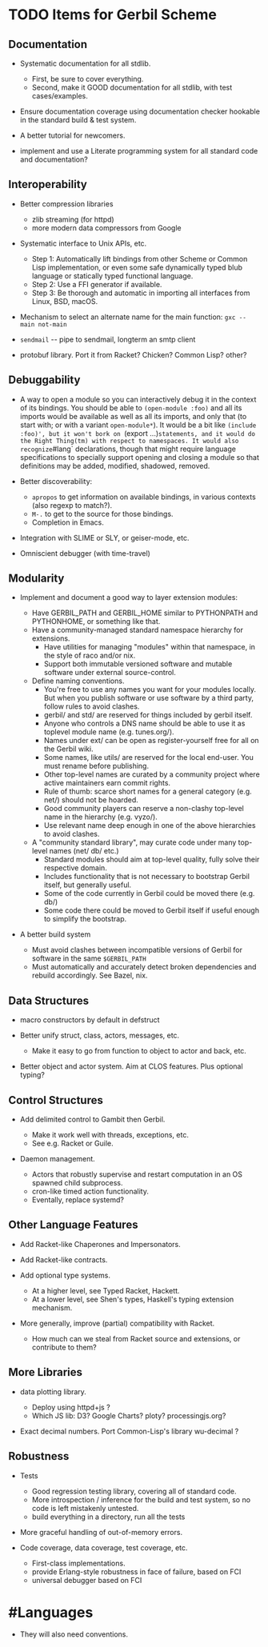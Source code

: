 TODO Items for Gerbil Scheme
============================

Documentation
-------------

* Systematic documentation for all stdlib.
   * First, be sure to cover everything.
   * Second, make it GOOD documentation for all stdlib, with test cases/examples.

* Ensure documentation coverage using documentation checker
  hookable in the standard build & test system.

* A better tutorial for newcomers.

* implement and use a Literate programming system for all standard code and documentation?



Interoperability
----------------

* Better compression libraries
   * zlib streaming (for httpd)
   * more modern data compressors from Google

* Systematic interface to Unix APIs, etc.
   * Step 1:
       Automatically lift bindings from other Scheme or Common Lisp implementation,
       or even some safe dynamically typed blub language or statically typed functional language.
   * Step 2:
       Use a FFI generator if available.
   * Step 3:
       Be thorough and automatic in importing all interfaces from Linux, BSD, macOS.

* Mechanism to select an alternate name for the main function: `gxc --main not-main`

* `sendmail` -- pipe to sendmail, longterm an smtp client

* protobuf library. Port it from Racket? Chicken? Common Lisp? other?


Debuggability
-------------

* A way to open a module so you can interactively debug it in the context of its bindings.
  You should be able to `(open-module :foo)` and all its imports would be available
  as well as all its imports, and only that (to start with; or with a variant `open-module*`).
  It would be a bit like `(include :foo)', but it won't bork on `(export ...)` statements,
  and it would do the Right Thing(tm) with respect to namespaces.
  It would also recognize `#lang` declarations, though that might require language specifications
  to specially support opening and closing a module so that definitions may be
  added, modified, shadowed, removed.

* Better discoverability:
    * `apropos` to get information on available bindings, in various contexts (also regexp to match?).
    * `M-.` to get to the source for those bindings.
    * Completion in Emacs.

* Integration with SLIME or SLY, or geiser-mode, etc.

* Omniscient debugger (with time-travel)


Modularity
----------

* Implement and document a good way to layer extension modules:
    * Have GERBIL_PATH and GERBIL_HOME similar to PYTHONPATH and PYTHONHOME, or something like that.
    * Have a community-managed standard namespace hierarchy for extensions.
        * Have utilities for managing "modules" within that namespace, in the style of raco and/or nix.
        * Support both immutable versioned software and mutable software under external source-control.
    * Define naming conventions.
        * You're free to use any names you want for your modules locally.
          But when you publish software or use software by a third party, follow rules to avoid clashes.
        * gerbil/ and std/ are reserved for things included by gerbil itself.
        * Anyone who controls a DNS name should be able to use it as toplevel module name
          (e.g. tunes.org/).
        * Names under ext/ can be open as register-yourself free for all on the Gerbil wiki.
        * Some names, like utils/ are reserved for the local end-user.
          You must rename before publishing.
        * Other top-level names are curated by a community project
          where active maintainers earn commit rights.
        * Rule of thumb: scarce short names for a general category (e.g. net/) should not be hoarded.
        * Good community players can reserve a non-clashy top-level name in the hierarchy (e.g. vyzo/).
        * Use relevant name deep enough in one of the above hierarchies to avoid clashes.
   * A "community standard library", may curate code under many top-level names (net/ db/ etc.)
        * Standard modules should aim at top-level quality, fully solve their respective domain.
        * Includes functionality that is not necessary to bootstrap Gerbil itself, but generally useful.
        * Some of the code currently in Gerbil could be moved there (e.g. db/)
        * Some code there could be moved to Gerbil itself if useful enough to simplify the bootstrap.

* A better build system
    * Must avoid clashes between incompatible versions of Gerbil for software in the same `$GERBIL_PATH`
    * Must automatically and accurately detect broken dependencies and rebuild accordingly.
      See Bazel, nix.


Data Structures
---------------

* macro constructors by default in defstruct

* Better unify struct, class, actors, messages, etc.
    * Make it easy to go from function to object to actor and back, etc.

* Better object and actor system. Aim at CLOS features. Plus optional typing?


Control Structures
------------------

* Add delimited control to Gambit then Gerbil.
   * Make it work well with threads, exceptions, etc.
   * See e.g. Racket or Guile.

* Daemon management.
   * Actors that robustly supervise and restart computation in an OS spawned child subprocess.
   * cron-like timed action functionality.
   * Eventally, replace systemd?




Other Language Features
-----------------------

* Add Racket-like Chaperones and Impersonators.

* Add Racket-like contracts.

* Add optional type systems.
    * At a higher level, see Typed Racket, Hackett.
    * At a lower level, see Shen's types, Haskell's typing extension mechanism.

* More generally, improve (partial) compatibility with Racket.
    * How much can we steal from Racket source and extensions, or contribute to them?


More Libraries
--------------

* data plotting library.
    * Deploy using httpd+js ?
    * Which JS lib: D3? Google Charts? ploty? processingjs.org?

* Exact decimal numbers. Port Common-Lisp's library wu-decimal ?


Robustness
----------

* Tests
    * Good regression testing library, covering all of standard code.
    * More introspection / inference for the build and test system,
      so no code is left mistakenly untested.
    * build everything in a directory, run all the tests

* More graceful handling of out-of-memory errors.

* Code coverage, data coverage, test coverage, etc.
    * First-class implementations.
    * provide Erlang-style robustness in face of failure, based on FCI
    * universal debugger based on FCI


#Languages
==========

* They will also need conventions.
